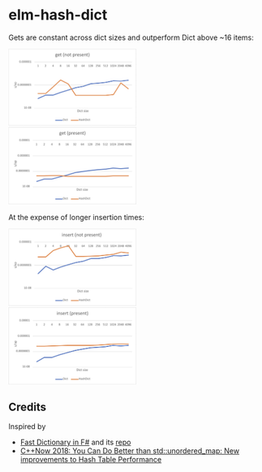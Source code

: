 # elm-hash-dict

Gets are constant across dict sizes and outperform Dict above ~16 items:

<img src="./docs/get-not-present.png" style="width: 50%"> <img src="./docs/get-present.png" style="width: 50%">

At the expense of longer insertion times:

<img src="./docs/insert-not-present.png" style="width: 50%"> <img src="./docs/insert-present.png" style="width: 50%">

## Credits

Inspired by

* [Fast Dictionary in F#](https://www.youtube.com/playlist?list=PLqWncHdBPoD4-d_VSZ0MB0IBKQY0rwYLd) and its [repo](https://github.com/matthewcrews/FastDictionaryTest)
* [C++Now 2018: You Can Do Better than std::unordered_map: New improvements to Hash Table Performance](https://www.youtube.com/watch?v=M2fKMP47slQ)
